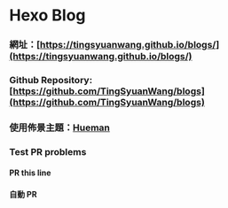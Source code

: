 # Hexo Blog

### 網址：[https://tingsyuanwang.github.io/blogs/](https://tingsyuanwang.github.io/blogs/)

### Github Repository: [https://github.com/TingSyuanWang/blogs](https://github.com/TingSyuanWang/blogs)

### 使用佈景主題：[Hueman](https://github.com/ppoffice/hexo-theme-hueman)

### Test PR problems
#### PR this line
#### 自動 PR
